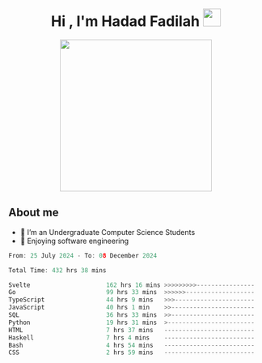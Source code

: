 <h1 align="center">Hi , I'm Hadad Fadilah <img src="https://media.giphy.com/media/hvRJCLFzcasrR4ia7z/giphy.gif" width="35"></h1>

<p align="center">
<img src="https://media.tenor.com/78dNivDemDAAAAAi/speech-bubble-venti.gif" width="300"/>    
</p>


##  About me
- 🔭 I’m an Undergraduate Computer Science Students
- 🌱 Enjoying software engineering

<!--START_SECTION:waka-->

```go
From: 25 July 2024 - To: 08 December 2024

Total Time: 432 hrs 38 mins

Svelte                     162 hrs 16 mins >>>>>>>>>----------------   37.33 %
Go                         99 hrs 33 mins  >>>>>>-------------------   22.90 %
TypeScript                 44 hrs 9 mins   >>>----------------------   10.16 %
JavaScript                 40 hrs 1 min    >>-----------------------   09.21 %
SQL                        36 hrs 33 mins  >>-----------------------   08.41 %
Python                     19 hrs 31 mins  >------------------------   04.49 %
HTML                       7 hrs 37 mins   -------------------------   01.76 %
Haskell                    7 hrs 4 mins    -------------------------   01.63 %
Bash                       4 hrs 54 mins   -------------------------   01.13 %
CSS                        2 hrs 59 mins   -------------------------   00.69 %
```

<!--END_SECTION:waka-->




<!--
**Fadil-Tao/Fadil-Tao** is a ✨ _special_ ✨ repository because its `README.md` (this file) appears on your GitHub profile.


